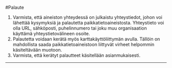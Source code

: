 #Palaute

1. Varmista, että aineiston yhteydessä on julkaistu yhteystiedot, johon voi lähettää kysymyksiä ja palautetta paikkatietoaineistosta. Yhteystieto voi olla URL, sähköposti, puhelinnumero tai joku muu organisaation käyttämä yhteystietovälineen osoite.
2. Palautetta voidaan kerätä myös karttakäyttöliittymän avulla. Tällöin on mahdollista saada paikkatietoaineistoon liittyvät virheet helpommin käsiteltävään muotoon.
3. Varmista, että kerätyt palautteet käsitellään asianmukaisesti. 


---
